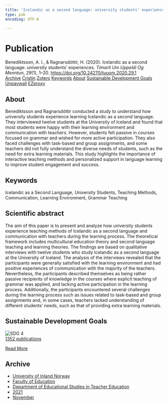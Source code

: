```yaml
---
title: 'Icelandic as a second language: university students’ experiences'
type: pub
encoding: UTF-8

---
```

<h1>Publication</h1>
<article id="csl-bib-container-IJQ2ZKWI" class="csl-bib-container">
  <div class="csl-bib-body"> <div class="csl-entry">Benediktsson, A. I., &#38; Ragnarsdóttir, H. (2020). Icelandic as a second language: university students’ experiences. <i>Tímarit Um Uppeldi Og Menntun</i>, <i>29</i>(1), 1–20. <a href="https://doi.org/10.24270/tuuom.2020.29.1">https://doi.org/10.24270/tuuom.2020.29.1</a></div> </div>
  <div class="csl-bib-buttons">
    <a href="#taxonomy-article-IJQ2ZKWI" alt="archive" class="csl-bib-button">Archive</a>
    <a href="https://app.cristin.no/results/show.jsf?id=1951078" alt="Cristin" class="csl-bib-button">Cristin</a>
    <a href="http://zotero.org/groups/5881554/items/IJQ2ZKWI" alt="Zotero" class="csl-bib-button">Zotero</a>
    <a href="#keywords-article-IJQ2ZKWI" alt="keywords" class="csl-bib-button">Keywords</a>
    <a href="#about-article-IJQ2ZKWI" alt="about_pub" class="csl-bib-button">About</a>
    <a href="#sdg-article-IJQ2ZKWI" alt="sdg" class="csl-bib-button">Sustainable Development Goals</a>
    <a href="https://ojs.hi.is/tuuom/article/download/3160/1873" alt="Unpaywall" class="csl-bib-button">Unpaywall</a>
    <a href="https://ojs.hi.is/tuuom/article/download/3160/1873" alt="EZproxy" class="csl-bib-button">EZproxy</a>
  </div>
  <div id="csl-bib-meta-container-IJQ2ZKWI"></div>
</article>
<div id="csl-bib-meta-IJQ2ZKWI" class="csl-bib-meta">
  <article id="about-article-IJQ2ZKWI" class="about_pub-article">
    <h1>About</h1>
    Benediktsson and Ragnarsdóttir conducted a study to understand how university students experience learning Icelandic as a second language. They interviewed twelve students at the University of Iceland and found that most students were happy with their learning environment and communication with teachers. However, students felt passive in courses focused on grammar and wished for more active participation. They also faced challenges with task-based and group assignments, and some teachers did not fully understand the diverse needs of students, such as the need for extra learning materials. This study highlights the importance of interactive teaching methods and personalized support in language learning to improve student engagement and success.
  </article>
  <article id="keywords-article-IJQ2ZKWI" class="keywords-article">
    <h1>Keywords</h1>
    Icelandic as a Second Language, University Students, Teaching Methods, Communication, Learning Environment, Grammar Teaching
  </article>
  <article id="abstract-article-IJQ2ZKWI" class="abstract-article">
    <h1>Scientific abstract</h1>
    The aim of this paper is to present and analyze how university students experience teaching methods of Icelandic as a second language and communication with teachers during the learning process. The theoretical framework includes multicultural education theory and second language teaching and learning theories. The findings are based on qualitative interviews with twelve students who study Icelandic as a second language at the University of Iceland. The analysis of the interviews revealed that the participants were generally satisfied with the learning environment and had positive experiences of communication with the majority of the teachers. Nevertheless, the participants described themselves as being rather passive recipients of knowledge in the courses where explicit teaching of grammar was applied, and lacking active participation in the learning process. Additionally, the participants encountered several challenges during the learning process such as issues related to task-based and group assignments and, in some cases, teachers lacked understanding of different students’ needs, such as that of providing extra learning materials.
  </article>
  <article id="sdg-article-IJQ2ZKWI" class="sdg-article">
    <h1>Sustainable Development Goals</h1>
    <div class="sdg-container"><div id="sdg4" class="sdg">
        <img src="{{< params subfolder >}}images/sdg/sdg04_en.png" class="image" alt="SDG 4">
        <div class="sdg-overlay">
          <a href="{{< params subfolder >}}en/archive/?sdg=4#archive" class="sdg-publication-count"><span>1352</span> publications</a>
          <p><a href="https://sdgs.un.org/goals/goal4" class="sdg-read-more">Read More</a></p>
        </div>
      </div></div>
  </article>
  <article id="taxonomy-article-IJQ2ZKWI" class="taxonomy-article">
    <h1>Archive</h1>
    <ul>
      <li><a href="{{< params subfolder >}}en/archive/?key=3DCRN523">University of Inland Norway</a></li>
      <li><a href="{{< params subfolder >}}en/archive/?key=WYNZA47F">Faculty of Education</a></li>
      <li><a href="{{< params subfolder >}}en/archive/?key=BKPR6TE7">Department of Educational Studies in Teacher Education</a></li>
      <li><a href="{{< params subfolder >}}en/archive/?key=F8UKZ6L4">2021</a></li>
      <li><a href="{{< params subfolder >}}en/archive/?key=YMEYZCB3">November</a></li>
    </ul>
  </article>
</div>
